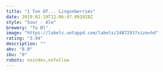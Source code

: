 ```yaml
---
title: "1 Ton Of... Lingonberries"
date: 2019-02-10T12:06:47.091928Z
style: "Sour - Ale"
brewery: "To Øl"
image: "https://labels.untappd.com/labels/2487293?size=hd"
rating: "3.94"
description: ""
abv: "8.0"
ibu: "0"
robots: noindex,nofollow
---
```

